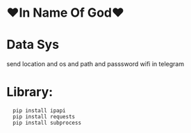 # ❤️In Name Of God❤️
# Data Sys
send location and os and path and passsword wifi in telegram
# Library:
      pip install ipapi
      pip install requests
      pip install subprocess
   
